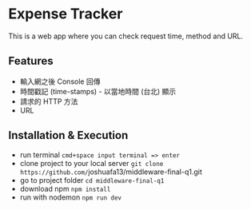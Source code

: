 # Expense Tracker

This is a web app where you can check request time, method and URL.

## Features

- 輸入網之後 Console 回傳
- 時間戳記 (time-stamps) - 以當地時間 (台北) 顯示
- 請求的 HTTP 方法
- URL

## Installation & Execution

- run terminal `cmd+space input terminal => enter`
- clone project to your local server `git clone https://github.com/`joshuafa13/middleware-final-q1.git
- go to project folder `cd middleware-final-q1`
- download npm `npm install`
- run with nodemon `npm run dev`
